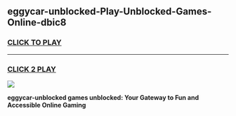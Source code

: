 
## eggycar-unblocked-Play-Unblocked-Games-Online-dbic8
<h3>
<a href="https://premium76.site?title=eggycar-unblocked&ref=25A">CLICK TO PLAY</a></h3>
<hr>

<h3>
<a href="https://premium76.site?title=eggycar-unblocked&ref=25A">CLICK 2 PLAY</a>
  
</h3>

<a href="https://premium76.site?title=eggycar-unblocked&ref=25A"><img src="https://clearcache.store/games.png"></a>


**eggycar-unblocked games unblocked: Your Gateway to Fun and Accessible Online Gaming**
